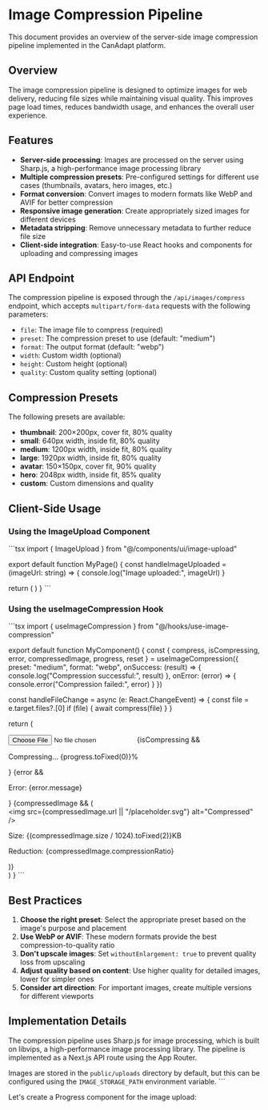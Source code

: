 # Image Compression Pipeline

This document provides an overview of the server-side image compression pipeline implemented in the CanAdapt platform.

## Overview

The image compression pipeline is designed to optimize images for web delivery, reducing file sizes while maintaining visual quality. This improves page load times, reduces bandwidth usage, and enhances the overall user experience.

## Features

- **Server-side processing**: Images are processed on the server using Sharp.js, a high-performance image processing library
- **Multiple compression presets**: Pre-configured settings for different use cases (thumbnails, avatars, hero images, etc.)
- **Format conversion**: Convert images to modern formats like WebP and AVIF for better compression
- **Responsive image generation**: Create appropriately sized images for different devices
- **Metadata stripping**: Remove unnecessary metadata to further reduce file size
- **Client-side integration**: Easy-to-use React hooks and components for uploading and compressing images

## API Endpoint

The compression pipeline is exposed through the `/api/images/compress` endpoint, which accepts `multipart/form-data` requests with the following parameters:

- `file`: The image file to compress (required)
- `preset`: The compression preset to use (default: "medium")
- `format`: The output format (default: "webp")
- `width`: Custom width (optional)
- `height`: Custom height (optional)
- `quality`: Custom quality setting (optional)

## Compression Presets

The following presets are available:

- **thumbnail**: 200×200px, cover fit, 80% quality
- **small**: 640px width, inside fit, 80% quality
- **medium**: 1200px width, inside fit, 80% quality
- **large**: 1920px width, inside fit, 80% quality
- **avatar**: 150×150px, cover fit, 90% quality
- **hero**: 2048px width, inside fit, 85% quality
- **custom**: Custom dimensions and quality

## Client-Side Usage

### Using the ImageUpload Component

\`\`\`tsx
import { ImageUpload } from "@/components/ui/image-upload"

export default function MyPage() {
  const handleImageUploaded = (imageUrl: string) => {
    console.log("Image uploaded:", imageUrl)
  }
  
  return (
    <ImageUpload
      onImageUploaded={handleImageUploaded}
      preset="medium"
      format="webp"
      maxSizeMB={5}
      buttonText="Upload Image"
      showPreview={true}
    />
  )
}
\`\`\`

### Using the useImageCompression Hook

\`\`\`tsx
import { useImageCompression } from "@/hooks/use-image-compression"

export default function MyComponent() {
  const {
    compress,
    isCompressing,
    error,
    compressedImage,
    progress,
    reset
  } = useImageCompression({
    preset: "medium",
    format: "webp",
    onSuccess: (result) => {
      console.log("Compression successful:", result)
    },
    onError: (error) => {
      console.error("Compression failed:", error)
    }
  })
  
  const handleFileChange = async (e: React.ChangeEvent<HTMLInputElement>) => {
    const file = e.target.files?.[0]
    if (file) {
      await compress(file)
    }
  }
  
  return (
    <div>
      <input type="file" onChange={handleFileChange} />
      {isCompressing && <p>Compressing... {progress.toFixed(0)}%</p>}
      {error && <p>Error: {error.message}</p>}
      {compressedImage && (
        <div>
          <img src={compressedImage.url || "/placeholder.svg"} alt="Compressed" />
          <p>Size: {(compressedImage.size / 1024).toFixed(2)}KB</p>
          <p>Reduction: {compressedImage.compressionRatio}</p>
        </div>
      )}
    </div>
  )
}
\`\`\`

## Best Practices

1. **Choose the right preset**: Select the appropriate preset based on the image's purpose and placement
2. **Use WebP or AVIF**: These modern formats provide the best compression-to-quality ratio
3. **Don't upscale images**: Set `withoutEnlargement: true` to prevent quality loss from upscaling
4. **Adjust quality based on content**: Use higher quality for detailed images, lower for simpler ones
5. **Consider art direction**: For important images, create multiple versions for different viewports

## Implementation Details

The compression pipeline uses Sharp.js for image processing, which is built on libvips, a high-performance image processing library. The pipeline is implemented as a Next.js API route using the App Router.

Images are stored in the `public/uploads` directory by default, but this can be configured using the `IMAGE_STORAGE_PATH` environment variable.
\`\`\`

Let's create a Progress component for the image upload:
